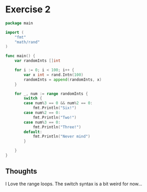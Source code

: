 # Exercise 2

```go
package main

import (
	"fmt"
	"math/rand"
)

func main() {
	var randomInts []int

	for i := 0; i < 100; i++ {
		var x int = rand.Intn(100)
		randomInts = append(randomInts, x)
	}

	for _, num := range randomInts {
		switch {
		case num%3 == 0 && num%2 == 0:
			fmt.Println("Six!")
		case num%2 == 0:
			fmt.Println("Two!")
		case num%3 == 0:
			fmt.Println("Three!")
		default:
			fmt.Println("Never mind")
		}

	}
}
```

## Thoughts

I Love the range loops. The switch syntax is a bit weird for now...
